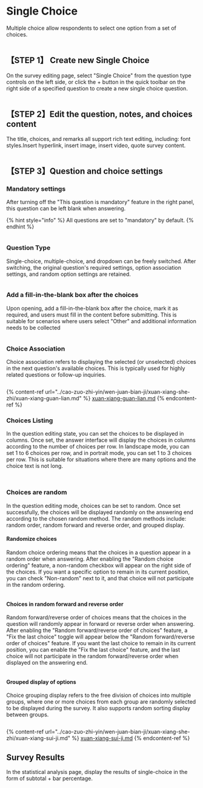 # Single Choice

Multiple choice allow respondents to select one option from a set of choices.

<figure><img src="../../.gitbook/assets/image (11) (1) (1) (1) (1).png" alt=""><figcaption></figcaption></figure>

## 【STEP 1】 Create new Single Choice

On the survey editing page, select "Single Choice" from the question type controls on the left side, or click the + button in the quick toolbar on the right side of a specified question to create a new single choice question.

<figure><img src="../../.gitbook/assets/image (12) (1) (1) (1) (1).png" alt=""><figcaption></figcaption></figure>

## 【STEP 2】Edit the question, notes, and choices content

The title, choices, and remarks all support rich text editing, including: font styles.Insert hyperlink, insert image, insert video, quote survey content.

<figure><img src="../../.gitbook/assets/image (13) (1) (1) (1) (1).png" alt=""><figcaption></figcaption></figure>

## 【STEP 3】Question and choice settings

### Mandatory settings

After turning off the "This question is mandatory" feature in the right panel, this question can be left blank when answering.

{% hint style="info" %}
All questions are set to "mandatory" by default.
{% endhint %}

<figure><img src="../../.gitbook/assets/image (14) (1) (1).png" alt=""><figcaption></figcaption></figure>

### Question Type

Single-choice, multiple-choice, and dropdown  can be freely switched. After switching, the original question's required settings, option association settings, and random option settings are retained.

<figure><img src="../../.gitbook/assets/image (15) (1) (1).png" alt=""><figcaption></figcaption></figure>

### Add a fill-in-the-blank box after the choices

Upon opening, add a fill-in-the-blank box after the choice, mark it as required, and users must fill in the content before submitting. This is suitable for scenarios where users select "Other" and additional information needs to be collected

<figure><img src="../../.gitbook/assets/image (16) (1).png" alt=""><figcaption></figcaption></figure>

### Choice Association

&#x20;Choice association refers to displaying the selected (or unselected) choices in the next question's available choices. This is typically used for highly related questions or follow-up inquiries.

<figure><img src="../../.gitbook/assets/image (18) (1).png" alt=""><figcaption></figcaption></figure>

{% content-ref url="../cao-zuo-zhi-yin/wen-juan-bian-ji/xuan-xiang-she-zhi/xuan-xiang-guan-lian.md" %}
[xuan-xiang-guan-lian.md](../cao-zuo-zhi-yin/wen-juan-bian-ji/xuan-xiang-she-zhi/xuan-xiang-guan-lian.md)
{% endcontent-ref %}

### Choices Listing

In the question editing state, you can set the choices to be displayed in columns. Once set, the answer interface will display the choices in columns according to the number of choices per row. In landscape mode, you can set 1 to 6 choices per row, and in portrait mode, you can set 1 to 3 choices per row. This is suitable for situations where there are many options and the choice text is not long.

<figure><img src="../../.gitbook/assets/image (19) (1).png" alt=""><figcaption></figcaption></figure>

<figure><img src="../../.gitbook/assets/image (21) (1).png" alt=""><figcaption></figcaption></figure>

### Choices are random

In the question editing mode, choices can be set to random. Once set successfully, the choices will be displayed randomly on the answering end according to the chosen random method. The random methods include: random order, random forward and reverse order, and grouped display.

#### Randomize choices

Random choice ordering means that the choices in a question appear in a random order when answering. After enabling the "Random choice ordering" feature, a non-random checkbox will appear on the right side of the choices. If you want a specific option to remain in its current position, you can check "Non-random" next to it, and that choice will not participate in the random ordering.

<figure><img src="../../.gitbook/assets/image (22) (1).png" alt=""><figcaption></figcaption></figure>

#### Choices in random forward and reverse order

Random forward/reverse order of choices means that the choices in the question will randomly appear in forward or reverse order when answering. After enabling the "Random forward/reverse order of choices" feature, a "Fix the last choice" toggle will appear below the "Random forward/reverse order of choices" feature. If you want the last choice to remain in its current position, you can enable the "Fix the last choice" feature, and the last choice will not participate in the random forward/reverse order when displayed on the answering end.

<figure><img src="../../.gitbook/assets/image (23).png" alt=""><figcaption></figcaption></figure>

#### Grouped display of options

Choice grouping display refers to the free division of choices into multiple groups, where one or more choices from each group are randomly selected to be displayed during the survey. It also supports random sorting display between groups.

<figure><img src="../../.gitbook/assets/image (24).png" alt=""><figcaption></figcaption></figure>

{% content-ref url="../cao-zuo-zhi-yin/wen-juan-bian-ji/xuan-xiang-she-zhi/xuan-xiang-sui-ji.md" %}
[xuan-xiang-sui-ji.md](../cao-zuo-zhi-yin/wen-juan-bian-ji/xuan-xiang-she-zhi/xuan-xiang-sui-ji.md)
{% endcontent-ref %}



## Survey Results

In the statistical analysis page, display the results of single-choice  in the form of subtotal + bar percentage.

<figure><img src="../../.gitbook/assets/image (25).png" alt=""><figcaption></figcaption></figure>

